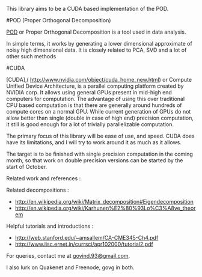 This library aims to be a CUDA based implementation of the POD.

#POD (Proper Orthogonal Decomposition)

[POD](http://en.wikipedia.org/wiki/Principal_components_analysis) or Proper Orthogonal Decomposition is a tool used in data analysis.

 

In simple terms, it works by generating a lower dimensional approximate of
noisy high dimensional data. It is closely related to PCA, SVD and a lot of
other such methods

#CUDA

[CUDA],( http://www.nvidia.com/object/cuda_home_new.html) or Compute Unified Device Architecture, is a parallel computing platform
created by NVIDIA corp. It allows using general GPUs present in mid-high end
computers for computation. The advantage of using this over traditional CPU
based computation is that there are generally around hundreds of compute cores
on a normal GPU. While current generation of GPUs do not allow better than
single (double in case of high end) precision computation, it still is good
enough for a lot of trivially parallelizable computation.

The primary focus of this library will be ease of use, and speed. CUDA does
have its limitations, and I will try to work around it as much as it allows.


The target is to be finished with single precision computation in the coming
month, so that work on double precision versions can be started by the start
of October.


Related work and references : 

Related decompositions : 

* http://en.wikipedia.org/wiki/Matrix_decomposition#Eigendecomposition
* http://en.wikipedia.org/wiki/Karhunen%E2%80%93Lo%C3%A8ve_theorem

Helpful tutorials and introductions : 

* http://web.stanford.edu/~amsallem/CA-CME345-Ch4.pdf
* http://www.iisc.ernet.in/currsci/apr102000/tutorial2.pdf


For queries, contact me at govind.93@gmail.com.

I also lurk on Quakenet and Freenode, govg in both.
